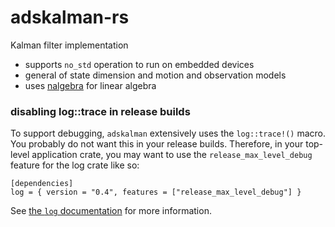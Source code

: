 # adskalman-rs

Kalman filter implementation

* supports `no_std` operation to run on embedded devices
* general of state dimension and motion and observation models
* uses [nalgebra](https://nalgebra.org) for linear algebra

### disabling log::trace in release builds

To support debugging, `adskalman` extensively uses the `log::trace!()` macro.
You probably do not want this in your release builds. Therefore, in your
top-level application crate, you may want to use the `release_max_level_debug`
feature for the log crate like so:

```
[dependencies]
log = { version = "0.4", features = ["release_max_level_debug"] }
```

See [the `log` documentation](https://docs.rs/log/) for more information.
